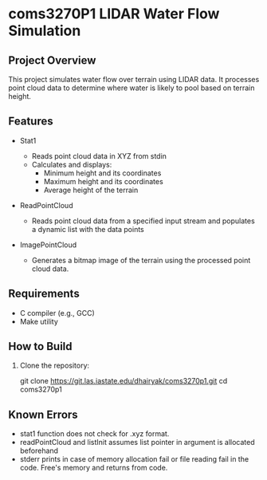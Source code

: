 # coms3270P1 LIDAR Water Flow Simulation

## Project Overview

This project simulates water flow over terrain using LIDAR data. It processes point cloud data to determine where water is likely to pool based on terrain height.

## Features
- Stat1
    - Reads point cloud data in XYZ from stdin
    - Calculates and displays:
        - Minimum height and its coordinates
        - Maximum height and its coordinates
        - Average height of the terrain

- ReadPointCloud
    - Reads point cloud data from a specified input stream and populates a dynamic list with the data points

- ImagePointCloud
    - Generates a bitmap image of the terrain using the processed point cloud data.

## Requirements
- C compiler (e.g., GCC)
- Make utility

## How to Build
1. Clone the repository:

   git clone https://git.las.iastate.edu/dhairyak/coms3270p1.git
   cd coms3270p1

## Known Errors
- stat1 function does not check for .xyz format. 
- readPointCloud and listInit assumes list pointer in argument is allocated beforehand
- stderr prints in case of memory allocation fail or file reading fail in the code. Free's memory and returns from code.